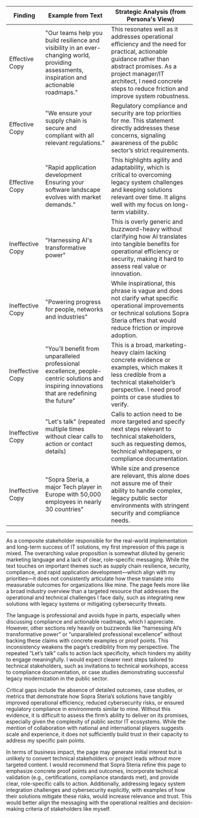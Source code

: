 | Finding          | Example from Text                                                                                  | Strategic Analysis (from Persona's View)                                                                                             |
| ---------------- | ------------------------------------------------------------------------------------------------ | ----------------------------------------------------------------------------------------------------------------------------------- |
| Effective Copy   | "Our teams help you build resilience and visibility in an ever-changing world, providing assessments, inspiration and actionable roadmaps." | This resonates well as it addresses operational efficiency and the need for practical, actionable guidance rather than abstract promises. As a project manager/IT architect, I need concrete steps to reduce friction and improve system robustness. |
| Effective Copy   | "We ensure your supply chain is secure and compliant with all relevant regulations."              | Regulatory compliance and security are top priorities for me. This statement directly addresses these concerns, signaling awareness of the public sector’s strict requirements.                                 |
| Effective Copy   | "Rapid application development Ensuring your software landscape evolves with market demands."     | This highlights agility and adaptability, which is critical to overcoming legacy system challenges and keeping solutions relevant over time. It aligns well with my focus on long-term viability.             |
| Ineffective Copy | "Harnessing AI's transformative power"                                                           | This is overly generic and buzzword-heavy without clarifying how AI translates into tangible benefits for operational efficiency or security, making it hard to assess real value or innovation.                 |
| Ineffective Copy | "Powering progress for people, networks and industries"                                           | While inspirational, this phrase is vague and does not clarify what specific operational improvements or technical solutions Sopra Steria offers that would reduce friction or improve adoption.                |
| Ineffective Copy | "You’ll benefit from unparalleled professional excellence, people-centric solutions and inspiring innovations that are redefining the future" | This is a broad, marketing-heavy claim lacking concrete evidence or examples, which makes it less credible from a technical stakeholder’s perspective. I need proof points or case studies to verify.          |
| Ineffective Copy | "Let's talk" (repeated multiple times without clear calls to action or contact details)           | Calls to action need to be more targeted and specify next steps relevant to technical stakeholders, such as requesting demos, technical whitepapers, or compliance documentation.                            |
| Ineffective Copy | "Sopra Steria, a major Tech player in Europe with 50,000 employees in nearly 30 countries"        | While size and presence are relevant, this alone does not assure me of their ability to handle complex, legacy public sector environments with stringent security and compliance needs.                         |

---

As a composite stakeholder responsible for the real-world implementation and long-term success of IT solutions, my first impression of this page is mixed. The overarching value proposition is somewhat diluted by generic marketing language and a lack of clear, role-specific messaging. While the text touches on important themes such as supply chain resilience, security, compliance, and rapid application development—which align with my priorities—it does not consistently articulate how these translate into measurable outcomes for organizations like mine. The page feels more like a broad industry overview than a targeted resource that addresses the operational and technical challenges I face daily, such as integrating new solutions with legacy systems or mitigating cybersecurity threats.

The language is professional and avoids hype in parts, especially when discussing compliance and actionable roadmaps, which I appreciate. However, other sections rely heavily on buzzwords like “harnessing AI’s transformative power” or “unparalleled professional excellence” without backing these claims with concrete examples or proof points. This inconsistency weakens the page’s credibility from my perspective. The repeated “Let’s talk” calls to action lack specificity, which hinders my ability to engage meaningfully. I would expect clearer next steps tailored to technical stakeholders, such as invitations to technical workshops, access to compliance documentation, or case studies demonstrating successful legacy modernization in the public sector.

Critical gaps include the absence of detailed outcomes, case studies, or metrics that demonstrate how Sopra Steria’s solutions have tangibly improved operational efficiency, reduced cybersecurity risks, or ensured regulatory compliance in environments similar to mine. Without this evidence, it is difficult to assess the firm’s ability to deliver on its promises, especially given the complexity of public sector IT ecosystems. While the mention of collaboration with national and international players suggests scale and experience, it does not sufficiently build trust in their capacity to address my specific pain points.

In terms of business impact, the page may generate initial interest but is unlikely to convert technical stakeholders or project leads without more targeted content. I would recommend that Sopra Steria refine this page to emphasize concrete proof points and outcomes, incorporate technical validation (e.g., certifications, compliance standards met), and provide clear, role-specific calls to action. Additionally, addressing legacy system integration challenges and cybersecurity explicitly, with examples of how their solutions mitigate these risks, would increase relevance and trust. This would better align the messaging with the operational realities and decision-making criteria of stakeholders like myself.